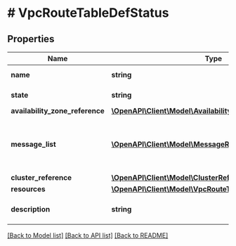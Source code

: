 # # VpcRouteTableDefStatus

## Properties

Name | Type | Description | Notes
------------ | ------------- | ------------- | -------------
**name** | **string** | vpc_route_table Name. |
**state** | **string** | The state of the vpc_route_table. | [optional]
**availability_zone_reference** | [**\OpenAPI\Client\Model\AvailabilityZoneReference**](AvailabilityZoneReference.md) |  | [optional]
**message_list** | [**\OpenAPI\Client\Model\MessageResource[]**](MessageResource.md) | Any error messages for the vpc_route_table, if in an error state. | [optional]
**cluster_reference** | [**\OpenAPI\Client\Model\ClusterReference**](ClusterReference.md) |  | [optional]
**resources** | [**\OpenAPI\Client\Model\VpcRouteTableResourcesDefStatus**](VpcRouteTableResourcesDefStatus.md) |  |
**description** | **string** | A description for vpc_route_table. | [optional]

[[Back to Model list]](../../README.md#models) [[Back to API list]](../../README.md#endpoints) [[Back to README]](../../README.md)
